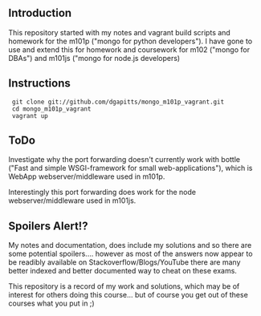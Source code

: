 Introduction
------------

This repository started with my notes and vagrant build scripts and homework for the m101p ("mongo for python developers").
I have gone to use and extend this for homework and coursework for m102 ("mongo for DBAs") and m101js ("mongo for node.js developers) 


Instructions
-------------

     git clone git://github.com/dgapitts/mongo_m101p_vagrant.git
     cd mongo_m101p_vagrant
     vagrant up


ToDo
----

Investigate why the port forwarding doesn't currently work with bottle ("Fast and simple WSGI-framework for small web-applications"), which is WebApp webserver/middleware used in m101p.

Interestingly this port forwarding does work for the node webserver/middleware used in m101js.


Spoilers Alert!?
----------------

My notes and documentation, does include my solutions and so there are some potential spoilers.... however as most of the answers now appear to be readibly available on Stackoverflow/Blogs/YouTube there are many better indexed and better documented way to cheat on these exams.

This repository is a record of my work and solutions, which may be of interest for others doing this course... but of course you get out of these courses what you put in ;)  
